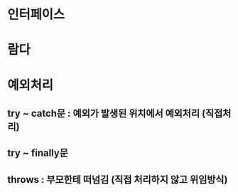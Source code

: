# 인터페이스


# 람다



# 예외처리

## try ~ catch문 : 예외가 발생된 위치에서 예외처리 (직접처리)


## try ~ finally문 


## throws : 부모한테 떠넘김 (직접 처리하지 않고 위임방식)

